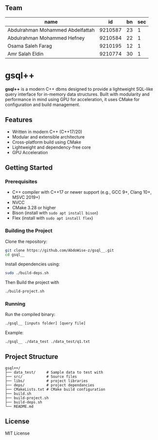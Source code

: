 ## Team
| name                             | id      | bn | sec |
|----------------------------------|---------|----|-----|
| Abdulrahman Mohammed Abdelfattah | 9210587 | 23 | 1   |
| Abdulrahman Mohammed Hefney      | 9210584 | 22 | 1   |
| Osama Saleh Farag                | 9210195 | 12 | 1   |
| Amr Salah Eldin                  | 9210774 | 30 | 1   |


# gsql++

**gsql++** is a modern C++ dbms designed to provide a lightweight SQL-like query interface for in-memory data structures. Built with modularity and performance in mind using GPU for acceleration, it uses CMake for configuration and build management.

## Features

- Written in modern C++ (C++17/20)
- Modular and extensible architecture
- Cross-platform build using CMake
- Lightweight and dependency-free core
- GPU Acceleration

## Getting Started

### Prerequisites

- C++ compiler with C++17 or newer support (e.g., GCC 9+, Clang 10+, MSVC 2019+)
- NVCC
- CMake 3.28 or higher
- Bison (install with ``sudo apt install bison``)
- Flex (install with ``sudo apt install flex``)

### Building the Project

Clone the repository:

```bash
git clone https://github.com/AbdoWise-z/gsql__.git
cd gsql__
```

Install dependencies using:
```bash
sudo ./build-deps.sh
```

Then Build the project with
```bash
./build-project.sh
```

### Running

Run the compiled binary:

```bash
./gsql__ [inputs folder] [query file]
```

Example:
```bash
./gsql__ ./data_test ./data_test/q1.txt
```


## Project Structure

```
gsql++/
├── data_test/     # Sample data to test with
├── src/           # Source files
├── libs/          # project libraries
├── deps/          # project dependancies
├── CMakeLists.txt # CMake build configuration
├── build.sh
├── build-project.sh
├── build-deps.sh
└── README.md
```

## License

MIT License
